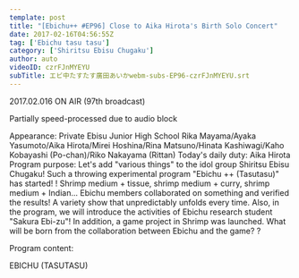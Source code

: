 ```yaml
---
template: post
title: "[Ebichu++ #EP96] Close to Aika Hirota's Birth Solo Concert"
date: 2017-02-16T04:56:55Z
tag: ['Ebichu tasu tasu']
category: ['Shiritsu Ebisu Chugaku']
author: auto 
videoID: czrFJnMYEYU
subTitle: エビ中たすたす廣田あいかwebm-subs-EP96-czrFJnMYEYU.srt
---
```

2017.02.016 ON AIR (97th broadcast)

Partially speed-processed due to audio block

Appearance: Private Ebisu Junior High School
Rika Mayama/Ayaka Yasumoto/Aika Hirota/Mirei Hoshina/Rina Matsuno/Hinata Kashiwagi/Kaho Kobayashi (Po-chan)/Riko Nakayama (Rittan)
Today's daily duty: Aika Hirota
Program purpose: Let's add "various things" to the idol group Shiritsu Ebisu Chugaku! Such a throwing experimental program "Ebichu ++ (Tasutasu)" has started! !
Shrimp medium + tissue, shrimp medium + curry, shrimp medium + Indian... Ebichu members collaborated on something and verified the results!
A variety show that unpredictably unfolds every time.
Also, in the program, we will introduce the activities of Ebichu research student "Sakura Ebi-zu"!
In addition, a game project in Shrimp was launched. What will be born from the collaboration between Ebichu and the game? ?

Program content:

EBICHU (TASUTASU)
